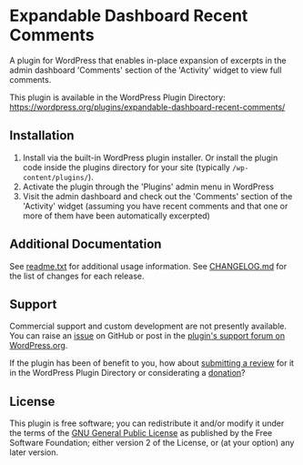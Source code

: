 # Expandable Dashboard Recent Comments

A plugin for WordPress that enables in-place expansion of excerpts in the admin dashboard 'Comments' section of the 'Activity' widget to view full comments.

This plugin is available in the WordPress Plugin Directory: https://wordpress.org/plugins/expandable-dashboard-recent-comments/


## Installation

1. Install via the built-in WordPress plugin installer. Or install the plugin code inside the plugins directory for your site (typically `/wp-content/plugins/`).
2. Activate the plugin through the 'Plugins' admin menu in WordPress
3. Visit the admin dashboard and check out the 'Comments' section of the 'Activity' widget (assuming you have recent comments and that one or more of them have been automatically excerpted)


## Additional Documentation

See [readme.txt](https://github.com/coffee2code/expandable-dashboard-recent-comments/blob/master/readme.txt) for additional usage information. See [CHANGELOG.md](CHANGELOG.md) for the list of changes for each release.


## Support

Commercial support and custom development are not presently available. You can raise an [issue](https://github.com/coffee2code/expandable-dashboard-recent-comments/issues) on GitHub or post in the [plugin's support forum on WordPress.org](https://wordpress.org/support/plugin/expandable-dashboard-recent-comments/).

If the plugin has been of benefit to you, how about [submitting a review](https://wordpress.org/support/plugin/expandable-dashboard-recent-comments/reviews/) for it in the WordPress Plugin Directory or considerating a [donation](https://www.paypal.com/cgi-bin/webscr?cmd=_s-xclick&hosted_button_id=6ARCFJ9TX3522)?


## License

This plugin is free software; you can redistribute it and/or modify it under the terms of the [GNU General Public License](https://www.gnu.org/licenses/gpl-2.0.html) as published by the Free Software Foundation; either version 2 of the License, or (at your option) any later version.